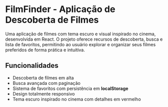 # FilmFinder - Aplicação de Descoberta de Filmes
Uma aplicação de filmes com tema escuro e visual inspirado no cinema, desenvolvida em React.
O projeto oferece recursos de descoberta, busca e lista de favoritos, permitindo ao usuário explorar e organizar seus filmes preferidos de forma prática e intuitiva.

## Funcionalidades
- Descoberta de filmes em alta
- Busca avançada com paginação
- Sistema de favoritos com persistência em **localStorage**
- Design totalmente responsivo
- Tema escuro inspirado no cinema com detalhes em vermelho